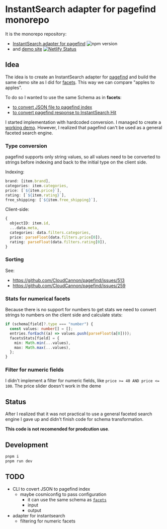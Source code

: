 # InstantSearch adapter for pagefind monorepo

It is the monorepo repository:

- [InstantSearch adapter for pagefind](/packages/pagefind-instantsearch/) ![npm version](https://img.shields.io/npm/v/%40stereobooster/pagefind-instantsearch)
- and [demo site](/packages/demo/) [![Netlify Status](https://api.netlify.com/api/v1/badges/de122c5e-5f64-420a-b228-f75563011a9c/deploy-status)](https://app.netlify.com/sites/pagefind-instantsearch/deploys)

## Idea

The idea is to create an InstantSearch adapter for [pagefind](https://pagefind.app/) and build the same demo site as I did for [facets](https://github.com/stereobooster/facets). This way we can compare "apples to apples".

To do so I wanted to use the same Schema as in **facets**:

- [to convert JSON file to pagefind index](/packages/demo/bin/pfis.js)
- [to convert pagefind response to InstantSearch Hit](/packages/pagefind-instantsearch/src/adaptResponse.ts)

I started implementation with hardcoded conversion. I managed to create a [working demo](https://pagefind-instantsearch.netlify.app/search/?query=chrome). However, I realized that pagefind can't be used as a general faceted search engine.

### Type conversion

pagefind supports only string values, so all values need to be converted to strings before indexing and back to the initial type on the client side.

Indexing:

```js
brand: [item.brand],
categories: item.categories,
price: [`${item.price}`],
rating: [`${item.rating}`],
free_shipping: [`${item.free_shipping}`],
```

Client-side:

```ts
{
  objectID: item.id,
  ...data.meta,
  categories: data.filters.categories,
  price: parseFloat(data.filters.price[0]),
  rating: parseFloat(data.filters.rating[0]),
}
```

### Sorting

See:

- https://github.com/CloudCannon/pagefind/issues/513
- https://github.com/CloudCannon/pagefind/issues/259

### Stats for numerical facets

Because there is no support for numbers to get stats we need to convert strings to numbers on the client side and calculate stats:

```ts
if (schema[field]?.type === "number") {
  const values: number[] = [];
  entries.forEach((a) => values.push(parseFloat(a[0])));
  facetsStats[field] = {
    min: Math.min(...values),
    max: Math.max(...values),
  };
}
```

### Filter for numeric fields

I didn't implement a filter for numeric fields, like `price >= 40 AND price <= 100`. The price slider doesn't work in the deme

## Status

After I realized that it was not practical to use a general faceted search engine I gave up and didn't finish code for schema transformation.

**This code is not recomended for prodcution use**.

## Development

```sh
pnpm i
pnpm run dev
```

## TODO

- CLI to covert JSON to pagefind index
  - maybe cosmiconfig to pass configuration
    - it can use the same schema as [`facets`](/packages/pagefind-instantsearch/src/Facets.ts)
    - input
    - output
- adapter for instantsearch
  - filtering for numeric facets
